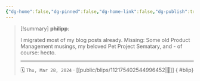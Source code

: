 ```yaml
---
{"dg-home":false,"dg-pinned":false,"dg-home-link":false,"dg-publish":true,"tags":["dgblip"],"disabled rules":["yaml-title","yaml-title-alias","file-name-heading"],"title":"philipp on mastodon @ 2024-03-28","created-date":"2024-03-28T21:20:05","id":112175402544996450,"updated-date":"2025-05-02T08:50:44","dg-path":"blips/112175402544996452.md","permalink":"/blips/112175402544996452/","dgPassFrontmatter":true}
---
```


> [!summary] **philipp**:
>
> I migrated most of my blog posts already. Missing: Some old Product Management musings, my beloved Pet Project Sematary, and - of course: hecto.
> - - -
>
> 🗓️ `Thu, Mar 28, 2024` · [[public/blips/112175402544996452\|🔗]]
{ #blip}

